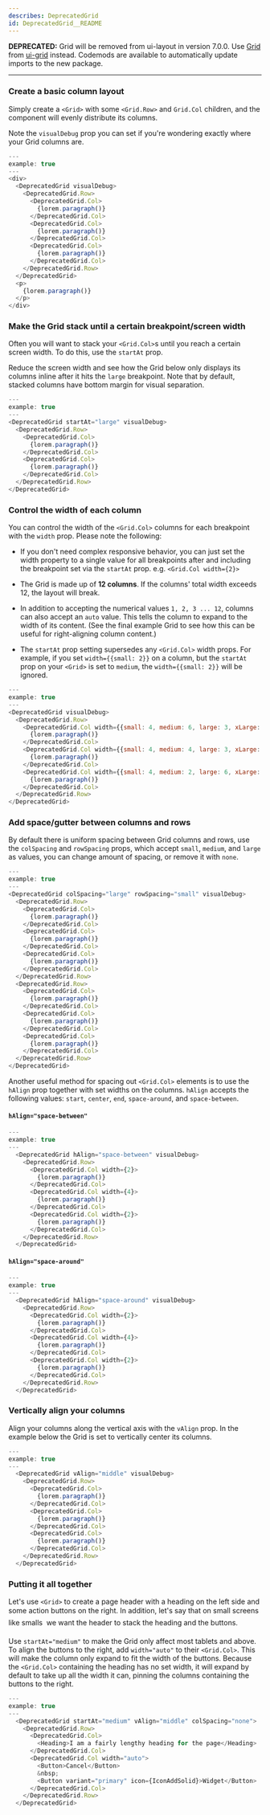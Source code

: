 ```yaml
---
describes: DeprecatedGrid
id: DeprecatedGrid__README
---
```


**DEPRECATED:** Grid will be removed from ui-layout in version 7.0.0. Use [Grid](#Grid) from [ui-grid](#ui-grid) instead. Codemods are available to automatically update imports to the new package.
***

### Create a basic column layout

Simply create a `<Grid>` with some `<Grid.Row>` and `Grid.Col` children, and
the component will evenly distribute its columns.

Note the `visualDebug` prop you can set if you're wondering
exactly where your Grid columns are.

```js
---
example: true
---
<div>
  <DeprecatedGrid visualDebug>
    <DeprecatedGrid.Row>
      <DeprecatedGrid.Col>
        {lorem.paragraph()}
      </DeprecatedGrid.Col>
      <DeprecatedGrid.Col>
        {lorem.paragraph()}
      </DeprecatedGrid.Col>
      <DeprecatedGrid.Col>
        {lorem.paragraph()}
      </DeprecatedGrid.Col>
    </DeprecatedGrid.Row>
  </DeprecatedGrid>
  <p>
    {lorem.paragraph()}
  </p>
</div>
```

### Make the Grid stack until a certain breakpoint/screen width

Often you will want to stack your `<Grid.Col>`s until you reach a certain
screen width. To do this, use the `startAt` prop.

Reduce the screen width and see how the Grid below only displays its
columns inline after it hits the `large` breakpoint. Note that by
default, stacked columns have bottom margin for visual separation.

```js
---
example: true
---
<DeprecatedGrid startAt="large" visualDebug>
  <DeprecatedGrid.Row>
    <DeprecatedGrid.Col>
      {lorem.paragraph()}
    </DeprecatedGrid.Col>
    <DeprecatedGrid.Col>
      {lorem.paragraph()}
    </DeprecatedGrid.Col>
  </DeprecatedGrid.Row>
</DeprecatedGrid>
```

### Control the width of each column

You can control the width of the `<Grid.Col>` columns for each
breakpoint with the `width` prop. Please note the following:

+ If you don't need complex responsive behavior, you can just set
  the width property to a single value for all breakpoints after
  and including the breakpoint set via the `startAt` prop. e.g.
  `<Grid.Col width={2}>`

+ The Grid is made up of **12 columns**. If the columns' total
  width exceeds 12, the layout will break.

+ In addition to accepting the numerical values `1, 2, 3 ... 12`,
  columns can also accept an `auto` value. This tells the column
  to expand to the width of its content. (See the final example Grid
  to see how this can be useful for right-aligning column content.)

+ The `startAt` prop setting supersedes any `<Grid.Col>` width props. For
  example, if you set `width={{small: 2}}` on a column, but the `startAt` prop
  on your `<Grid>` is set to `medium`, the `width={{small: 2}}` will be ignored.

```js
---
example: true
---
<DeprecatedGrid visualDebug>
  <DeprecatedGrid.Row>
    <DeprecatedGrid.Col width={{small: 4, medium: 6, large: 3, xLarge: 6}}>
      {lorem.paragraph()}
    </DeprecatedGrid.Col>
    <DeprecatedGrid.Col width={{small: 4, medium: 4, large: 3, xLarge: 5}}>
      {lorem.paragraph()}
    </DeprecatedGrid.Col>
    <DeprecatedGrid.Col width={{small: 4, medium: 2, large: 6, xLarge: 1}}>
      {lorem.paragraph()}
    </DeprecatedGrid.Col>
  </DeprecatedGrid.Row>
</DeprecatedGrid>
```

### Add space/gutter between columns and rows

By default there is uniform spacing between Grid columns and rows, use the `colSpacing` and
`rowSpacing` props, which accept `small`, `medium`, and `large` as values, you can change amount of spacing,
or remove it with `none`.

```js
---
example: true
---
<DeprecatedGrid colSpacing="large" rowSpacing="small" visualDebug>
  <DeprecatedGrid.Row>
    <DeprecatedGrid.Col>
      {lorem.paragraph()}
    </DeprecatedGrid.Col>
    <DeprecatedGrid.Col>
      {lorem.paragraph()}
    </DeprecatedGrid.Col>
    <DeprecatedGrid.Col>
      {lorem.paragraph()}
    </DeprecatedGrid.Col>
  </DeprecatedGrid.Row>
  <DeprecatedGrid.Row>
    <DeprecatedGrid.Col>
      {lorem.paragraph()}
    </DeprecatedGrid.Col>
    <DeprecatedGrid.Col>
      {lorem.paragraph()}
    </DeprecatedGrid.Col>
    <DeprecatedGrid.Col>
      {lorem.paragraph()}
    </DeprecatedGrid.Col>
  </DeprecatedGrid.Row>
</DeprecatedGrid>
```

Another useful method for spacing out `<Grid.Col>` elements is to use the `hAlign`
prop together with set widths on the columns. `hAlign` accepts the following
values: `start`, `center`, `end`, `space-around`, and `space-between`.

#### `hAlign="space-between"`

```js
---
example: true
---
  <DeprecatedGrid hAlign="space-between" visualDebug>
    <DeprecatedGrid.Row>
      <DeprecatedGrid.Col width={2}>
        {lorem.paragraph()}
      </DeprecatedGrid.Col>
      <DeprecatedGrid.Col width={4}>
        {lorem.paragraph()}
      </DeprecatedGrid.Col>
      <DeprecatedGrid.Col width={2}>
        {lorem.paragraph()}
      </DeprecatedGrid.Col>
    </DeprecatedGrid.Row>
  </DeprecatedGrid>
```

#### `hAlign="space-around"`

```js
---
example: true
---
  <DeprecatedGrid hAlign="space-around" visualDebug>
    <DeprecatedGrid.Row>
      <DeprecatedGrid.Col width={2}>
        {lorem.paragraph()}
      </DeprecatedGrid.Col>
      <DeprecatedGrid.Col width={4}>
        {lorem.paragraph()}
      </DeprecatedGrid.Col>
      <DeprecatedGrid.Col width={2}>
        {lorem.paragraph()}
      </DeprecatedGrid.Col>
    </DeprecatedGrid.Row>
  </DeprecatedGrid>
```

### Vertically align your columns

Align your columns along the vertical axis with the `vAlign` prop. In the example
below the Grid is set to vertically center its columns.

```js
---
example: true
---
  <DeprecatedGrid vAlign="middle" visualDebug>
    <DeprecatedGrid.Row>
      <DeprecatedGrid.Col>
        {lorem.paragraph()}
      </DeprecatedGrid.Col>
      <DeprecatedGrid.Col>
        {lorem.paragraph()}
      </DeprecatedGrid.Col>
      <DeprecatedGrid.Col>
        {lorem.paragraph()}
      </DeprecatedGrid.Col>
    </DeprecatedGrid.Row>
  </DeprecatedGrid>
```

### Putting it all together

Let's use `<Grid>` to create a page header with a heading on the left side
and some action buttons on the right. In addition, let's say that on small
screens &#151; like smalls &#151; we want the header to stack the heading and
the buttons.

Use `startAt="medium"` to make the Grid only affect most tablets and above. To align
the buttons to the right, add `width="auto"` to their `<Grid.Col>`. This will
make the column only expand to fit the width of the buttons. Because the
`<Grid.Col>` containing the heading has no set width, it will expand by default
to take up all the width it can, pinning the columns containing the buttons
to the right.

```js
---
example: true
---
  <DeprecatedGrid startAt="medium" vAlign="middle" colSpacing="none">
    <DeprecatedGrid.Row>
      <DeprecatedGrid.Col>
        <Heading>I am a fairly lengthy heading for the page</Heading>
      </DeprecatedGrid.Col>
      <DeprecatedGrid.Col width="auto">
        <Button>Cancel</Button>
        &nbsp;
        <Button variant="primary" icon={IconAddSolid}>Widget</Button>
      </DeprecatedGrid.Col>
    </DeprecatedGrid.Row>
  </DeprecatedGrid>
```
